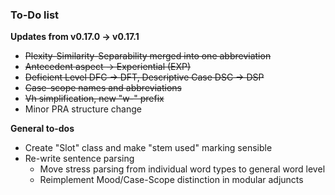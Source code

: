 ### To-Do list
 
 **Updates from v0.17.0 -> v0.17.1**
 
 - ~~Plexity-Similarity-Separability merged into one abbreviation~~
 - ~~Antecedent aspect -> Experiential (EXP)~~
 - ~~Deficient Level DFC -> DFT, Descriptive Case DSC -> DSP~~
 - ~~Case-scope names and abbreviations~~
 - ~~Vh simplification, new "w-" prefix~~
 - Minor PRA structure change
 
 **General to-dos**
 
 - Create "Slot" class and make "stem used" marking sensible
 - Re-write sentence parsing
    - Move stress parsing from individual word types to general word level
    - Reimplement Mood/Case-Scope distinction in modular adjuncts